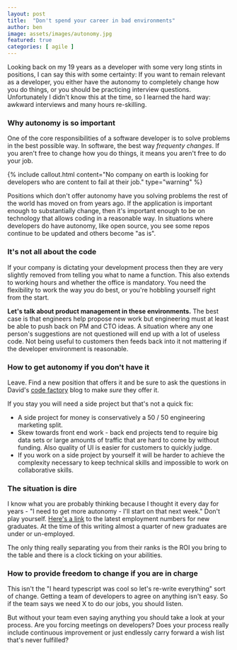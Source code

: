 ```yaml
---
layout: post
title:  "Don't spend your career in bad environments"
author: ben
image: assets/images/autonomy.jpg
featured: true
categories: [ agile ]
---
```

Looking back on my 19 years as a developer with some very long stints in positions, I can say this with some certainty:
If you want to remain relevant as a developer, you either have the autonomy to completely change how you do things, 
or you should be practicing interview questions. Unfortunately I didn't know this at the time, so I learned the hard 
way: awkward interviews and many hours re-skilling.

### Why autonomy is so important
One of the core responsibilities of a software developer is to solve problems in the best possible way. In software, 
the best way *frequenty changes*. If you aren't free to change how you do things, it means you aren't free to do your 
job.

{% include callout.html
content="No company on earth is looking for developers who are content to fail at their job."
type="warning" %}

Positions which don't offer autonomy have you solving problems the rest of the world has moved on from years ago. If 
the application is important enough to substantially change, then it's important enough to be on technology that allows 
coding in a reasonable way. In situations where developers do have autonomy, like open source, you see some 
repos continue to be updated and others become "as is".

### It's not all about the code
If your company is dictating your development process then they are very slightly removed from telling 
you what to name a function. This also extends to working hours and whether the office is mandatory. You need the 
flexibility to work the way *you* do best, or you're hobbling yourself right from the start.

**Let's talk about product management in these environments.** The best case is that engineers help propose new work but
engineering must at least be able to push back on PM and CTO ideas. A situation where any one person's suggestions
are not questioned will end up with a lot of useless code. Not being useful to customers then feeds back into
it not mattering if the developer environment is reasonable.

### How to get autonomy if you don't have it
Leave. Find a new position that offers it and be sure to ask the questions in David's 
[code factory]({{site.baseurl}}/agile/2021/08/16/code-factory.html) blog to make *sure* they offer it. 

If you stay you will need a side project but that's not a quick fix:
* A side project for money is conservatively a 50 / 50 engineering marketing split.
* Skew towards front end work - back end projects tend to require big data sets or large amounts of traffic that are hard
to come by without funding. Also quality of UI is easier for customers to quickly judge.
* If you work on a side project by yourself it will be harder to achieve the complexity necessary to keep technical 
skills and impossible to work on collaborative skills.

### The situation is dire
I know what you are probably thinking because I thought it every day for years - "I need to get more autonomy - I'll 
start on that next week." Don't play yourself. 
[Here's a link](https://www.newyorkfed.org/research/college-labor-market/college-labor-market_compare-majors.html) to 
the latest employment numbers for new graduates. At the time of this writing almost a quarter of new graduates are 
under or un-employed. 

The only thing really separating you from their ranks is the ROI you bring to the table and there is a clock ticking
on your abilities.

### How to provide freedom to change if you are in charge
This isn't the "I heard typescript was cool so let's re-write everything" sort of change. Getting a team of developers
to agree on anything isn't easy. So if the team says we need X to do our jobs, you should listen.

But without your team even saying anything you should take a look at your process. Are you forcing meetings on
developers? Does your process really include continuous improvement or just endlessly carry forward a wish list that's
never fulfilled?